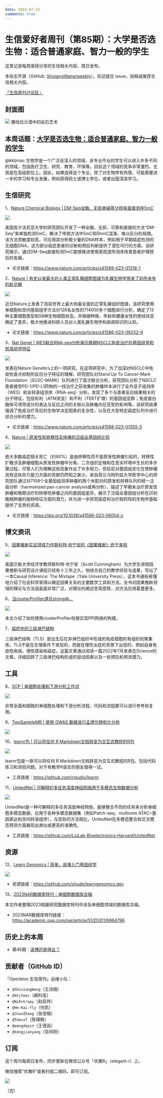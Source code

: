 ```yaml
---
date: 2023-07-23
comments: true
---
```


# 生信爱好者周刊（第85期）：大学是否选生物：适合普通家庭、智力一般的学生

这里记录每周值得分享的生信相关内容，周日发布。

本杂志开源（GitHub: [ShixiangWang/weekly](https://github.com/ShixiangWang/weekly)），欢迎提交 issue，投稿或推荐生信相关内容。

[「生信周刊讨论区」](https://github.com/ShixiangWang/weekly/discussions)

## 封面图

![](https://files.mdnice.com/user/33257/cc978fe4-f098-49b8-95bf-5864c356952d.png)
撒哈拉沙漠中的岩石艺术

## 本周话题：[大学是否选生物：适合普通家庭、智力一般的学生](https://mp.weixin.qq.com/s/0fiJ7DVcpKJEevDnkhx74A)

@kktjmac 生物学是一个广泛且深入的领域，该专业毕业的学生可以进入许多不同的领域，包括医疗卫生、研究、教育、环保等。目前这个领域的竞争非常激烈，尤其是在高级职位上。因此，如果选择这个专业，除了对生物学有热情，可能需要进一步的学习和专业发展，例如获得硕士或博士学位，或者出国深造学习。

## 生信研究
1、[Nature Chemical Biology | DM-Seq全酶、无损单碱基分辨率直接测序5mC](https://mp.weixin.qq.com/s/uqKOuQIjpYt1K9VNvHpvUQ)

![](https://files.mdnice.com/user/33257/95d8a330-3512-4091-a157-822e081c1cf6.png)

美国宾夕法尼亚大学的研究团队开发了一种全酶、无损、可靠和直接的方法“DM-Seq”来单独检测5mC，解决了传统方法中5mC和5hmC混淆、难以区分的局限。该方法灵敏度较高，可应用其分析极少量的DNA样本，例如用于早期癌症检测的无细胞DNA，这为部分癌症患者的诊断和预后判断提供了潜在可行的方案。该研究揭示，通过DM-Seq直接检测5mC能够推进使用表观遗传测序改善患者护理预后的发展。

- 论文链接：https://www.nature.com/articles/s41589-023-01318-1

2、[Nature | 有史以来最大的人类正常乳腺细胞图谱为乳腺生物学带来了前所未有的新见解](https://mp.weixin.qq.com/s/Y2jIbiNY3UDv-emDlQ9T5g)

![](https://files.mdnice.com/user/33257/397535a7-e6e2-44f0-9c21-d58761ad28a2.png)

近日Nature上发表了目前世界上最大和最全面的正常乳腺组织图谱，该研究使用单细胞和空间基因组学方法对126名女性的714000多个细胞进行分析，确定了12种主要细胞类型和58种生物细胞状态，并根据种族、年龄和健康女性的绝经状态确定了差异，极大地推进科研人员对人类乳腺生物学和疾病知识的认知。

- 论文链接：https://www.nature.com/articles/s41586-023-06252-9

3、[Nat Genet | WES联合RNA-seq分析揭示晚期NSCLC免疫治疗的基因组学和转录组学特征](https://mp.weixin.qq.com/s/ckOFDBTWnIRypRu3mTqhFA)

![](https://files.mdnice.com/user/33257/1baf70e4-2e85-4d66-90b8-f25feb69aeea.png)

发表在Nature Genetics上的一项研究。在这项研究中，为了加深对NSCLC中免疫检查点抑制剂反应分子特征的理解，研究团队对Stand Up To Cancer-Mark Foundation（SU2C-MARK）队列进行了首次联合分析，研究团队分析了NSCLC患者接受PD-1/PD-L1药物的一线治疗之前收集的肿瘤样本进行了全外显子组测序（WES）和全转录组测序（RNA-seq）分析。发现了多个与患者反应结果相关的分子特征，包括有利（ATM突变）和不利（TERT扩增）的基因组亚群；免疫蛋白酶体可诱导成分的表达与反应之间的关联以及肿瘤内在亚型的影响等。该研究结果强调了免疫治疗背后的生物学决定因素的复杂性，以及在大型特定癌症队列中进行综合分析的潜力。

- 论文链接：https://www.nature.com/articles/s41588-023-01355-5

4、[Nature | 原发性和转移性实体瘤的泛癌全基因组比较](https://mp.weixin.qq.com/s/tAolIOhRDObQ6QKKbaFOkw)

![](https://files.mdnice.com/user/33257/46723c02-18f9-4ff4-a848-08674f75d47d.png)

绝大多数癌症相关死亡（约90%）是由转移性而不是原发性肿瘤引起的，转移性扩散涉及肿瘤细胞从原发性肿瘤中分离、二次组织定植和在恶劣环境中生长的多步骤过程，尽管人们为理解这些现象作出了许多努力，但目前对基因组变化在使肿瘤具有这些非凡能力方面的贡献仍然知之甚少。来自荷兰乌特列兹大学医学中心的研究团队通过对7108个全基因组测序肿瘤的两个未配对的原发和转移队列的统一泛癌分析（harmonized pan-cancer analysis或再分析），描述了早期未治疗原发性肿瘤和晚期治疗的转移性肿瘤之间的基因组差异，展示了泛癌全基因组分析在识别晚期肿瘤的独特特征方面的潜力，并为进一步研究癌症和治疗耐药性的生物学基础提供了宝贵的资源。

- 论文链接：https://doi.org/10.1038/s41586-023-06054-z

## 博文资讯
5、[因果推断实证领域力作斯科特·坎宁安的《因果推断》终于来啦](https://mp.weixin.qq.com/s/U1Af7WdTC4sLD610CYcKmA)

![](https://files.mdnice.com/user/33257/7edc17fc-ce9b-4490-b2d1-d4b50a716e49.png)

美国贝勒大学经济学教师斯科特·坎宁安（Scott Cunningham）为大学生讲授因果推断与研究设计课程已经有十三年之久，他结合自己的教学经验与成果，写出了一本Causal Inference: The Mixtape（Yale University Press），这本书通俗易懂地介绍了社会科学家得以确定因果关系的主要数学工具和方法。全书对因果推断领域的理论与方法涵盖面非常广泛，对理论的阐述言简意赅，对方法应用着墨更多。

6、[当clusterProfiler遇见stringdb...](https://mp.weixin.qq.com/s/cSnQvUKs2hJkL0oXIXKQ1w)

![](https://files.mdnice.com/user/33257/79b04de7-f2d8-4ca6-9f94-0e42e8849b46.png)

本文介绍了如何使用clusterProfiler衔接实现PPI网络的构建。

7、[癌症中的三级淋巴结构](https://mp.weixin.qq.com/s/y0-yqdb6_MhVFEYzJJljSA)

三级淋巴结构（TLS）是出生后在非淋巴组织中形成的免疫细胞的有组织的聚集体。TLS不是在生理条件下发现的，而是在慢性炎症的背景下出现的，例如自身免疫性疾病，慢性感染和癌症。这篇文章通过阅读一篇2022年7月发表在Science的文章，详细回顾了三级淋巴结构形成的驱动因素以及一些预后和预测潜力。

## 工具
8、[SCP | 单细胞处理和下游分析工作流](https://github.com/zhanghao-njmu/SCP)

![](https://files.mdnice.com/user/33257/c6abf81f-3864-4a85-82dd-bab3a6a7bce8.png)

非常全面和细致的单细胞处理和下游分析流程，代码和流程都可以进行参考和复用。

9、[TwoSampleMR | 使用 GWAS 数据进行孟德尔随机化分析](https://mrcieu.github.io/TwoSampleMR/)

![](https://files.mdnice.com/user/33257/158f397d-0f37-4333-8dec-069be78ef3b5.png)

10、[learnr包 | 可以将任何 R Markdown文档转变为交互式教程的R包](https://github.com/rstudio/learnr)

![](https://files.mdnice.com/user/33257/0e9c510c-7a3b-4a88-8e07-afdcf4e86dc2.png)

learnr包是一款可以将任何 R Markdown文档转变为交互式教程的R包。包括代码练习和测验问题。对于有教学R语言的朋友值得一试。

- 工具链接：https://github.com/rstudio/learnr

11、[UnitedNet | 可解释的多任务深度神经网络用于多模态生物数据分析](https://github.com/LiuLab-Bioelectronics-Harvard/UnitedNet)

![](https://files.mdnice.com/user/33257/456e7265-c3bd-433c-b88b-bdfe382a19aa.png)

UnitedNet是一种可解释的多任务深度神经网络，能够整合不同的任务来分析单细胞多模态数据，应用于各种多模态数据集（例如Patch-seq、multiome ATAC+基因表达和空间转录组学），与现有的方法相比，UnitedNet在多模态整合和交叉模态预测方面展现出类似或更高的准确性。

- 工具链接：https://github.com/LiuLab-Bioelectronics-Harvard/UnitedNet

## 资源
12、[Learn Genomics | 简单、易懂入门基因组学](https://github.com/stjude/learngenomics.dev)

![](https://files.mdnice.com/user/33257/adeebddb-7575-4cf3-9264-7164ccd9fb17.png)

- 资源链接：https://github.com/stjude/learngenomics.dev

13、[2023NAR数据库特刊：单细胞数据库合辑](https://mp.weixin.qq.com/s/q9Y_uTKlKdsrR_n_zWC_sg)

本文作者整理2023核酸研究数据库特刊中涉及单细胞领域的数据库合辑。

- 2023NAR数据库特刊链接：https://academic.oup.com/nar/article/51/D1/D1/6964796
## 历史上的本周

- 第45期：[读博还是择业？](https://mp.weixin.qq.com/s/Q-OyL0XHaUv9YZ23iFA0og)

## 贡献者（GitHub ID）

「Openbiox 生信周刊」运维小队：

- `@ShixiangWang`（王诗翔）
- `@kkjtmac`（阚科佳）
- `@NiEntropy`（赵启祥）
- `@He-Kai-fly`（何凯）
- `@JnanZhang`（张佳楠）
- `@Tomcxf`（陈啸枫）
- `@wangdepin`（王德品）
- `@kongjianyang`（空间阳）

## 订阅

这个周刊每周日发布，同步更新在微信公众号「优雅R」（elegant-r）上。

微信搜索“优雅R”或者扫描二维码，即可订阅。

![](https://files.mdnice.com/user/33257/8e1e9214-22bc-447c-a64a-df8b9f374cee.png)

（完）
